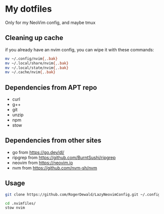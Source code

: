 # My dotfiles

Only for my NeoVim config, and maybe tmux

## Cleaning up cache
if you already have an nvim config, you can wipe it with these commands: 
```bash
mv ~/.config/nvim{,.bak}
mv ~/.local/share/nvim{,.bak}
mv ~/.local/state/nvim{,.bak}
mv ~/.cache/nvim{,.bak}
```
## Dependencies from APT repo

- curl
- g++
- git
- unzip
- npm
- stow

## Dependencies from other sites
- go from https://go.dev/dl/
- ripgrep from https://github.com/BurntSushi/ripgrep
- neovim from https://neovim.io
- nvm from https://github.com/nvm-sh/nvm

## Usage
```bash
git clone https://github.com/RogerDewald/LazyNeovimConfig.git ~/.config/nvim
```

```bash
cd .nvimfiles/
stow nvim
```
